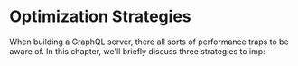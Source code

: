 # Optimization Strategies

When building a GraphQL server, there all sorts of performance traps to be aware of. In this chapter, we'll briefly discuss three strategies to imp:

